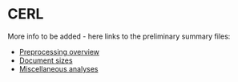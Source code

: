 # CERL

More info to be added - here links to the preliminary summary files:

  * [Preprocessing overview](overview.md)
  * [Document sizes](docsizes.md)
  * [Miscellaneous analyses](digihum.md)


